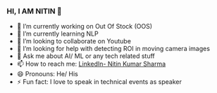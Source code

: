 ### HI, I AM NITIN 👋



- 🔭 I’m currently working on Out Of Stock (OOS)
- 🌱 I’m currently learning NLP
- 👯 I’m looking to collaborate on Youtube
- 🤔 I’m looking for help with detecting ROI in moving camera images
- 💬 Ask me about AI/ ML or any tech related stuff
- 📫 How to reach me: [LinkedIn- Nitin Kumar Sharma](https://www.linkedin.com/in/9990377790)
- 😄 Pronouns: He/ His
- ⚡ Fun fact: I love to speak in technical events as speaker
